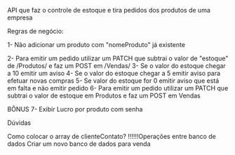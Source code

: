 API que faz o controle de estoque e tira pedidos dos produtos de uma empresa

Regras de negócio:

1- Não adicionar um produto com "nomeProduto" já existente


2- Para emitir um pedido utilizar um PATCH que subtrai o valor de "estoque" de    /Produtos/ e faz um POST em /Vendas/ 
    3- Se o valor do estoque chegar a 10 emitir um aviso
    4- Se o valor do estoque chegar a 5 emitir aviso para efetuar novas compras
    5- Se valor do estoque for 0 emitir aviso que está em falta e não emitir pedido
6- Para emitir um pedido utilizar um PATCH que subtrai o valor de estoque em Produtos e faz um POST em Vendas



BÔNUS
7- Exibir Lucro por produto com senha

Dúvidas

Como colocar o array de clienteContato?
!!!!!!Operações entre banco de dados
Criar um novo banco de dados para venda

